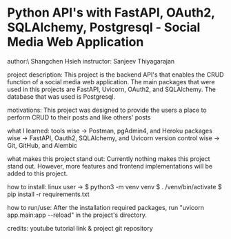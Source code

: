 # Python API's with FastAPI, OAuth2, SQLAlchemy, Postgresql - Social Media Web Application
author:\ Shangchen Hsieh
instructor: Sanjeev Thiyagarajan

project description:
This project is the backend API's that enables the CRUD function of a social media web application.
The main packages that were used in this projects are FastAPI, Uvicorn, OAuth2, and SQLAlchemy.
The database that was used is Postgresql.

motivations:
This project was designed to provide the users a place to perform CRUD to their posts and like others' posts

what I learned:
tools wise -> Postman, pgAdmin4, and Heroku
packages wise -> FastAPI, Oauth2, SQLAlchemy, and Uvicorn
version control wise -> Git, GitHub, and Alembic

what makes this project stand out:
Currently nothing makes this project stand out. However, more features and frontend implementations will be added to this project.

how to install:
linux user -> 
$ python3 -m venv venv
$ . /venv/bin/activate
$ pip install -r requirements.txt

how to run/use:
After the installation required packages, run "uvicorn app.main:app --reload" in the project's directory.

credits: youtube tutorial link & project git repository
